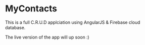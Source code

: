 # MyContacts

This is a full C.R.U.D applciation using AngularJS  & Firebase cloud database.

The live version of the app will up soon :)